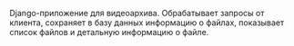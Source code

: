 Django-приложение для видеоархива. Обрабатывает запросы от клиента, сохраняет в базу данных информацию о файлах, показывает список файлов и детальную информацию о файле.

